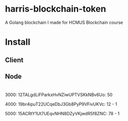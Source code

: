 # harris-blockchain-token
A Golang blockchain I made for HCMUS Blockchain course

# Install

## Client

## Node

# 
3000: 12TALgdLiFParkxHvNZiwUPTVSKkNBv6Uo: 50

4000: 19br4ipuT22UCqeDbJ3Gb8PyP9VFivUKVc: 12 - 1

5000: 15ACRtY1Ut7UEqvNHN8DZyVKjwdR5f8ZNC: 78 - 1